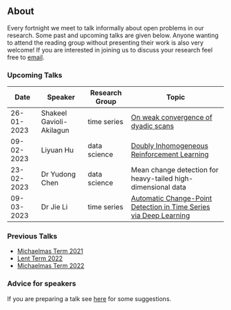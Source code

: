 ## About

Every fortnight we meet to talk informally about open problems in our research. Some past and upcoming talks are given below. Anyone wanting to attend the reading group without presenting their work is also very welcome! If you are interested in joining us to discuss your research feel free to [email](mailto:s.a.gavioli-akilagun@lse.ac.uk).

### Upcoming Talks

| Date | Speaker | Research Group | Topic |
|---|---|---|---|
| 26-01-2023 | Shakeel Gavioli-Akilagun | time series | [On weak convergence of dyadic scans](talks/26-01-2023-Shakeel-Gavioli-Akilagun.html) |
| 09-02-2023 | Liyuan Hu | data science | [Doubly Inhomogeneous Reinforcement Learning](talks/09-02-2023-Liyuan-Hu.html) |
| 23-02-2023 | Dr Yudong Chen | data science | Mean change detection for heavy-tailed high-dimensional data |
| 09-03-2023 | Dr Jie Li | time series | [Automatic Change-Point Detection in Time Series via Deep Learning](talks/09-03-2023-Jie-Li.html) |

### Previous Talks

* [Michaelmas Term 2021](past_terms/MT-2021.html)
* [Lent Term 2022](past_terms/LT-2022.html)
* [Michaelmas Term 2022](past_terms/MT-2022.html)

### Advice for speakers

If you are preparing a talk see [here](advice-for-talks.html) for some suggestions.
